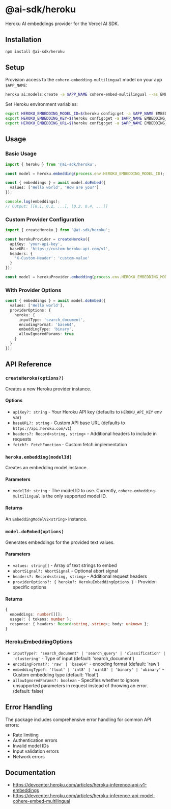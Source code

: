 # @ai-sdk/heroku

Heroku AI embeddings provider for the Vercel AI SDK.

## Installation

```bash
npm install @ai-sdk/heroku
```

## Setup

Provision access to the `cohere-embedding-multilingual` model on your app `$APP_NAME`:

```bash
heroku ai:models:create -a $APP_NAME cohere-embed-multilingual --as EMBEDDING
```

Set Heroku environment variables:

```bash
export HEROKU_EMBEDDING_MODEL_ID=$(heroku config:get -a $APP_NAME EMBEDDING_MODEL_ID)
export HEROKU_EMBEDDING_KEY=$(heroku config:get -a $APP_NAME EMBEDDING_KEY)
export HEROKU_EMBEDDING_URL=$(heroku config:get -a $APP_NAME EMBEDDING_URL)
```

## Usage

### Basic Usage

```typescript
import { heroku } from '@ai-sdk/heroku';

const model = heroku.embedding(process.env.HEROKU_EMBEDDING_MODEL_ID);

const { embeddings } = await model.doEmbed({
  values: ['Hello world', 'How are you?']
});

console.log(embeddings);
// Output: [[0.1, 0.2, ...], [0.3, 0.4, ...]]
```

### Custom Provider Configuration

```typescript
import { createHeroku } from '@ai-sdk/heroku';

const herokuProvider = createHeroku({
  apiKey: 'your-api-key',
  baseURL: 'https://custom-heroku-api.com/v1',
  headers: {
    'X-Custom-Header': 'custom-value'
  }
});

const model = herokuProvider.embedding(process.env.HEROKU_EMBEDDING_MODEL_ID);
```

### With Provider Options

```typescript
const { embeddings } = await model.doEmbed({
  values: ['Hello world'],
  providerOptions: {
    heroku: {
      inputType: 'search_document',
      encodingFormat: 'base64',
      embeddingType: 'binary',
      allowIgnoredParams: true
    }
  }
});
```

## API Reference

### `createHeroku(options?)`

Creates a new Heroku provider instance.

#### Options

- `apiKey?: string` - Your Heroku API key (defaults to `HEROKU_API_KEY` env var)
- `baseURL?: string` - Custom API base URL (defaults to `https://api.heroku.com/v1`)
- `headers?: Record<string, string>` - Additional headers to include in requests
- `fetch?: FetchFunction` - Custom fetch implementation

### `heroku.embedding(modelId)`

Creates an embedding model instance.

#### Parameters

- `modelId: string` - The model ID to use. Currently, `cohere-embedding-multilingual` is the only supported model ID.

#### Returns

An `EmbeddingModelV2<string>` instance.

### `model.doEmbed(options)`

Generates embeddings for the provided text values.

#### Parameters

- `values: string[]` - Array of text strings to embed
- `abortSignal?: AbortSignal` - Optional abort signal
- `headers?: Record<string, string>` - Additional request headers
- `providerOptions?: { heroku?: HerokuEmbeddingOptions }` - Provider-specific options

#### Returns

```typescript
{
  embeddings: number[][];
  usage?: { tokens: number };
  response: { headers: Record<string, string>; body: unknown };
}
```

### HerokuEmbeddingOptions

- `inputType?: 'search_document' | 'search_query' | 'classification' | 'clustering'` - Type of input (default: 'search_document')
- `encodingFormat?: 'raw' | 'base64'` - encoding format (default: 'raw')
- `embeddingType?: 'float' | 'int8' | 'uint8' | 'binary' | 'ubinary'` - Custom embedding type (default: 'float')
- `allowIgnoredParams?: boolean` - Specifies whether to ignore unsupported parameters in request instead of throwing an error. (default: false)

## Error Handling

The package includes comprehensive error handling for common API errors:

- Rate limiting
- Authentication errors
- Invalid model IDs
- Input validation errors
- Network errors

## Documentation

- https://devcenter.heroku.com/articles/heroku-inference-api-v1-embeddings
- https://devcenter.heroku.com/articles/heroku-inference-api-model-cohere-embed-multilingual